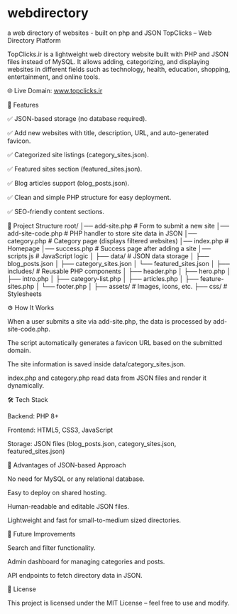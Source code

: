 # webdirectory
a web directory of websites - built on php and JSON
TopClicks – Web Directory Platform

TopClicks.ir is a lightweight web directory website built with PHP and JSON files instead of MySQL.
It allows adding, categorizing, and displaying websites in different fields such as technology, health, education, shopping, entertainment, and online tools.

🌐 Live Domain: www.topclicks.ir

🚀 Features

✅ JSON-based storage (no database required).

✅ Add new websites with title, description, URL, and auto-generated favicon.

✅ Categorized site listings (category_sites.json).

✅ Featured sites section (featured_sites.json).

✅ Blog articles support (blog_posts.json).

✅ Clean and simple PHP structure for easy deployment.

✅ SEO-friendly content sections.

📂 Project Structure
root/
│── add-site.php              # Form to submit a new site
│── add-site-code.php         # PHP handler to store site data in JSON
│── category.php              # Category page (displays filtered websites)
│── index.php                 # Homepage
│── success.php               # Success page after adding a site
│── scripts.js                # JavaScript logic
│
├── data/                     # JSON data storage
│   ├── blog_posts.json
│   ├── category_sites.json
│   └── featured_sites.json
│
├── includes/                 # Reusable PHP components
│   ├── header.php
│   ├── hero.php
│   ├── intro.php
│   ├── category-list.php
│   ├── articles.php
│   ├── feature-sites.php
│   └── footer.php
│
├── assets/                   # Images, icons, etc.
├── css/                      # Stylesheets

⚙️ How It Works

When a user submits a site via add-site.php, the data is processed by add-site-code.php.

The script automatically generates a favicon URL based on the submitted domain.

The site information is saved inside data/category_sites.json.

index.php and category.php read data from JSON files and render it dynamically.

🛠️ Tech Stack

Backend: PHP 8+

Frontend: HTML5, CSS3, JavaScript

Storage: JSON files (blog_posts.json, category_sites.json, featured_sites.json)

📌 Advantages of JSON-based Approach

No need for MySQL or any relational database.

Easy to deploy on shared hosting.

Human-readable and editable JSON files.

Lightweight and fast for small-to-medium sized directories.

🔮 Future Improvements

Search and filter functionality.

Admin dashboard for managing categories and posts.

API endpoints to fetch directory data in JSON.

📄 License

This project is licensed under the MIT License – feel free to use and modify.
